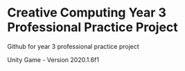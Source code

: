 # Creative Computing Year 3 Professional Practice Project
Github for year 3 professional practice project

Unity Game - Version 2020.1.6f1
